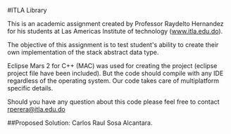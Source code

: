 #ITLA Library

This is an academic assignment created by Professor Raydelto Hernandez for his students at Las Americas Institute of technology (www.itla.edu.do).

The objective of this assignment is to test student's ability to create their own implementation of the stack abstract data type.

Eclipse Mars 2 for C++ (MAC) was used for creating the project (eclipse project file have been included). But the code should compile with any IDE regardless of the operating system. Our code takes care of multiplatform specific details.

Should you have any question about this code please feel free to contact rperera@itla.edu.do

##Proposed Solution: Carlos Raul Sosa Alcantara.
